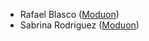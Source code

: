 - Rafael Blasco ([Moduon](https://www.moduon.team/))
- Sabrina Rodriguez ([Moduon](https://www.moduon.team/))
